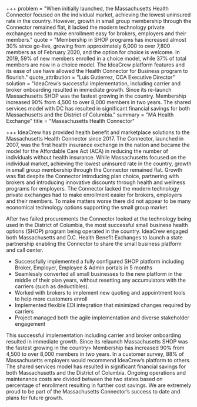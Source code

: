 +++
problem = "When initially launched, the Massachusetts Health Connector focused on the individual market, achieving the lowest uninsured rate in the country. However, growth in small group membership through the Connector remained flat, it lacked the modern technology private exchanges need to make enrollment easy for brokers, employers and their members."
quote = "Membership in SHOP programs has increased almost 30% since go-live, growing from approximately 6,000 to over 7,800 members as of February 2020, and the option for choice is welcome. In 2019, 59% of new members enrolled in a choice model, while 37% of total members are now in a choice model. The IdeaCrew platform features and its ease of use have allowed the Health Connector for Business program to flourish."
quote_attribution = "Luis Gutierrez, CCA Executive Director"
solution = "IdeaCrew’s successful implementation, including carrier and broker onboarding resulted in immediate growth. Since its re-launch Massachusetts SHOP was the fastest growing in the country. Membership increased 90% from 4,500 to over 8,000 members in two years. The shared services model with DC has resulted in significant financial savings for both Massachusetts and the District of Columbia."
summary = "MA Health Exchange"
title = "Massachusetts Health Connector"

+++
IdeaCrew has provided health benefit and marketplace solutions to the Massachusetts Health Connector since 2017. The Connector, launched in 2007, was the first health insurance exchange in the nation and became the model for the Affordable Care Act (ACA) in reducing the number of individuals without health insurance. While Massachusetts focused on the individual market, achieving the lowest uninsured rate in the country, growth in small group membership through the Connector remained flat. Growth was flat despite the Connector introducing plan choice, partnering with brokers and introducing innovative discounts through health and wellness programs for employers. The Connector lacked the modern technology private exchanges had to make enrollment easier for brokers, employers and their members. To make matters worse there did not appear to be many economical technology options supporting the small group market.

After two failed procurements the Connector looked at the technology being used in the District of Columbia, the most successful small business health options (SHOP) program being operated in the country. IdeaCrew engaged both Massachusetts and D.C. Health Benefit Exchanges to launch a state partnership enabling the Connector to share the small business platform and call center.

* Successfully implemented a fully configured SHOP platform including Broker, Employer, Employee & Admin portals in 5 months
* Seamlessly converted all small businesses to the new platform in the middle of their plan years, without resetting any accumulators with the carriers (such as deductibles).
* Worked with brokers to implement new quoting and appointment tools to help more customers enroll
* Implemented flexible EDI integration that minimized changes required by carriers
* Project managed both the agile implementation and diverse stakeholder engagement

This successful implementation including carrier and broker onboarding resulted in immediate growth. Since its relaunch Massachusetts SHOP was the fastest growing in the country> Membership has increased 90% from 4,500 to over 8,000 members in two years. In a customer survey, 88% of Massachusetts employers would recommend IdeaCrew’s platform to others. The shared services model has resulted in significant financial savings for both Massachusetts and the District of Columbia. Ongoing operations and maintenance costs are divided between the two states based on percentage of enrollment resulting in further cost savings. We are extremely proud to be part of the Massachusetts Connector’s success to date and plans for future growth.